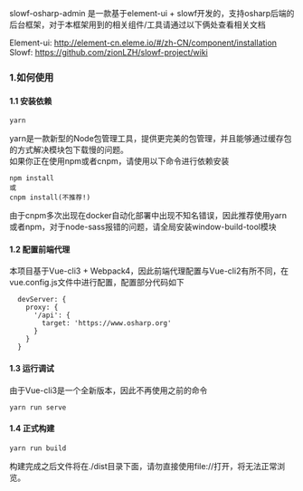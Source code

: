slowf-osharp-admin 是一款基于element-ui + slowf开发的，支持osharp后端的后台框架，对于本框架用到的相关组件/工具请通过以下俩处查看相关文档    

Element-ui: http://element-cn.eleme.io/#/zh-CN/component/installation   
Slowf: https://github.com/zionLZH/slowf-project/wiki    


### 1.如何使用
#### 1.1 安装依赖
````
yarn
````
yarn是一款新型的Node包管理工具，提供更完美的包管理，并且能够通过缓存包的方式解决模块包下载慢的问题。  
如果你正在使用npm或者cnpm，请使用以下命令进行依赖安装
````
npm install
或
cnpm install(不推荐!)
````
由于cnpm多次出现在docker自动化部署中出现不知名错误，因此推荐使用yarn或者npm，对于node-sass报错的问题，请全局安装window-build-tool模块

#### 1.2 配置前端代理
本项目基于Vue-cli3 + Webpack4，因此前端代理配置与Vue-cli2有所不同，在vue.config.js文件中进行配置，配置部分代码如下
````
  devServer: {
    proxy: {
      '/api': {
        target: 'https://www.osharp.org'
      }
    }
  }
```` 

#### 1.3 运行调试
由于Vue-cli3是一个全新版本，因此不再使用之前的命令
````
yarn run serve
````

#### 1.4 正式构建
````
yarn run build
````
构建完成之后文件将在./dist目录下面，请勿直接使用file://打开，将无法正常浏览。

